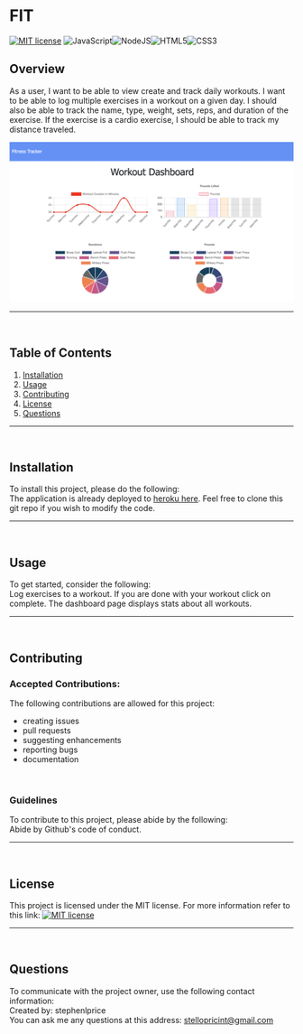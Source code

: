 
  # FIT

  [![MIT license](https://img.shields.io/badge/License-MIT-blue.svg)](https://lbesson.mit-license.org/) <img alt="JavaScript" src="https://img.shields.io/badge/javascript%20-%23323330.svg?&style=for-the-badge&logo=javascript&logoColor=%23F7DF1E"/><img alt="NodeJS" src="https://img.shields.io/badge/node.js%20-%2343853D.svg?&style=for-the-badge&logo=node.js&logoColor=white"/><img alt="HTML5" src="https://img.shields.io/badge/html5%20-%23E34F26.svg?&style=for-the-badge&logo=html5&logoColor=white"/><img alt="CSS3" src="https://img.shields.io/badge/css3%20-%231572B6.svg?&style=for-the-badge&logo=css3&logoColor=white"/>

  ## Overview
  As a user, I want to be able to view create and track daily workouts. I want to be able to log multiple exercises in a workout on a given day. I should also be able to track the name, type, weight, sets, reps, and duration of the exercise. If the exercise is a cardio exercise, I should be able to track my distance traveled.

  ![FIT](public/images/fit.png)
  <hr>
  <br>

  ## Table of Contents
  1. [Installation](#Installation)
  2. [Usage](#Usage)
  3. [Contributing](#Contributing)
  4. [License](#License)
  5. [Questions](#Questions)
  <hr>
  <br>

  ## Installation
  To install this project, please do the following:<br>
  The application is already deployed to [heroku here](https://stephen-fit.herokuapp.com/). Feel free to clone this git repo if you wish to modify the code.
  <hr>
  <br>

  ## Usage
  To get started, consider the following:<br>
  Log exercises to a workout. If you are done with your workout click on complete. The dashboard page displays stats about all workouts.
  <hr>
  <br>

  ## Contributing

  ### Accepted Contributions:
  The following contributions are allowed for this project:<br>
  <ul>
    <li>creating issues</li><li>pull requests</li><li>suggesting enhancements</li><li>reporting bugs</li><li>documentation</li>
  </ul>
  <br>

  ### Guidelines
  To contribute to this project, please abide by the following:<br>
  Abide by Github's code of conduct.
  <hr>
  <br>

  ## License
  This project is licensed under the MIT license.
  For more information refer to this link: [![MIT license](https://img.shields.io/badge/License-MIT-blue.svg)](https://lbesson.mit-license.org/)
  <hr>
  <br>

  ## Questions
  To communicate with the project owner, use the following contact information:<br>
  Created by: stephenlprice <br>
  You can ask me any questions at this address: stellopricint@gmail.com
  